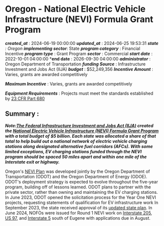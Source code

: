 # Oregon - National Electric Vehicle Infrastructure (NEVI) Formula Grant Program 
 ***created_at*** : 2024-06-19 00:00:00 
 ***updated_at*** : 2024-06-25 19:53:31 
 ***state** : Oregon 
 **implementing sector***: State 
 ***program category*** : Financial Incentive 
 ***program type*** : Grant Program 
 ***sector*** : Commercial 
 ***start date*** : 2022-10-01 04:00:00 
 ***end date** : 2026-09-30 04:00:00 
 ***administrator*** : Oregon Department of Transportation 
 ***funding Source*** : Infrastructure Investment and Jobs Act (IIJA) 
 ***budget*** : $52,249,356 
 ***Incentive Amount*** : Varies, grants are awarded competitively

 
 ***Maximum Incentive*** : Varies, grants are awarded competitively

 
 ***Equipment Requirements*** : Projects must meet the standards established by [23 CFR Part
680](https://www.govinfo.gov/content/pkg/FR-2023-02-28/pdf/2023-03500.pdf)

 
 ## Summary : 
 **_Note:[The Federal Infrastructure Investment and Jobs Act
(IIJA)](https://www.congress.gov/117/plaws/publ58/PLAW-117publ58.pdf#page=993)
created the [National Electric Vehicle Infrastructure (NEVI) Formula Grant
Program](https://www.fhwa.dot.gov/environment/nevi/) with a total budget of $5
billion. Each state was allocated a share of that total to help build out a
national network of electric vehicle charging stations along designated
alternative fuel corridors (AFCs). With some limited exceptions, EV charging
stations funded through the NEVI program should be spaced 50 miles apart and
within one mile of the Interstate exit or highway._**

Oregon's [NEVI
Plan](https://www.oregon.gov/odot/climate/Documents/Oregon%20NEVI%20EV%20State%20Plan.pdf)
was developed jointly by the Oregon Department of Transportation (ODOT) and
the Oregon Department of Energy (ODOE). ODOT's deployment strategy is expected
to evolve throughout the five-year program, building off of lessons learned.
ODOT plans to partner with the private sector, rather than owning and
maintaining the EV charging stations. In June 2023, ODOT opened the
solicitation process for the Year One NEVI projects, requesting statements of
qualification for EV infrastructure work In September 2023, the state received
approval of its [updated state
plan](https://www.oregon.gov/odot/climate/Documents/Final%20for%20Submission_Oregon%20DOT%20FY%202024%20NEVI%20State%20Plan.pdf).
In June 2024, NOFOs were issued for Round 1 NEVI work on [Interstate
205](https://www.oregon.gov/odot/climate/Documents/ODOT_Notice_of_Funding_Opportunity_Interstate_205%5b1%5d.pdf),
[US
97](https://www.oregon.gov/odot/climate/Documents/ODOT_Notice_of_Funding_Opportunity_U.S._97%5b1%5d.pdf),
and [Interstate
5](https://www.oregon.gov/odot/climate/Documents/ODOT_Notice_of_Funding_Opportunity_Interstate_5%5b1%5d.pdf)
south of Eugene with applications due in August.

 
 